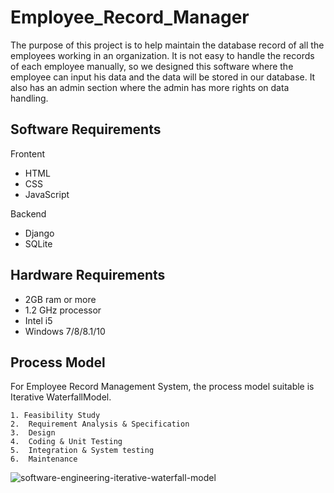 # Employee_Record_Manager

The purpose of this project is to help maintain the database record of all the employees working in an organization. It is not easy to handle the records of each employee manually, so we designed this software where the employee can input his data and the data will be stored in our database. It also has an admin section where the admin has more rights on data handling.


## Software Requirements

Frontent
 - HTML
 - CSS
 - JavaScript

Backend
 - Django
 - SQLite

## Hardware Requirements
 - 2GB ram or more
 - 1.2 GHz processor 
 - Intel i5 
 - Windows 7/8/8.1/10


## Process Model
For Employee Record Management System, the process model suitable is Iterative WaterfallModel.


    1. Feasibility Study
	2.  Requirement Analysis & Specification
	3.  Design
	4.  Coding & Unit Testing
	5.  Integration & System testing
	6.  Maintenance 

![software-engineering-iterative-waterfall-model](https://media.geeksforgeeks.org/wp-content/uploads/Screenshot-2-5.png)
